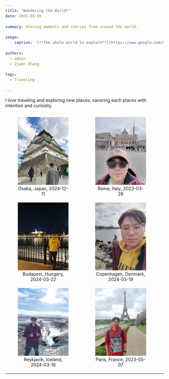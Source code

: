 ```yaml
---
title: "Wandering the World!"
date: 2025-05-30

summary: Sharing moments and stories from around the world.

image:
    caption: '[**The whole world to explore**](https://www.google.com/maps/place/%E4%B8%AD%E5%9B%BD%E5%AE%89%E5%BE%BD%E7%9C%81%E5%90%88%E8%82%A5%E5%B8%82/@31.85571,117.1214513,11z/data=!3m1!4b1!4m6!3m5!1s0x35cb640ef207cf9d:0xdc151173f2c33299!8m2!3d31.8205699!4d117.22901!16zL20vMDEyYzhz?entry=ttu&g_ep=EgoyMDI1MDUyOC4wIKXMDSoASAFQAw%3D%3D)'

authors:
  - admin
  - Ziwen Zhang

tags:
  - Traveling

---
```


I love traveling and exploring new places, savoring each places with intention and curiosity.

<div style="display: flex; gap: 1%; flex-wrap: wrap;">
  <figure style="width: 32%; margin-bottom: 1%;">
    <img src="./pic0.jpg" alt="Osaka, Japan, 2024-12-11" style="width: 100%;">
    <figcaption style="text-align: center;">Osaka, Japan, 2024-12-11</figcaption>
  </figure>
  <figure style="width: 32%; margin-bottom: 1%;">
    <img src="./pic1.jpg" alt="Rome, Italy, 2023-03-28" style="width: 100%;">
    <figcaption style="text-align: center;">Rome, Italy, 2023-03-28</figcaption>
  </figure>
  <figure style="width: 32%; margin-bottom: 1%;">
    <img src="./pic2.jpg" alt="Budapest, Hungary, 2024-03-22" style="width: 100%;">
    <figcaption style="text-align: center;">Budapest, Hungary, 2024-03-22</figcaption>
  </figure>
  <figure style="width: 32%; margin-bottom: 1%;">
    <img src="./pic4.jpg" alt="Copenhagen, Denmark, 2024-03-19" style="width: 100%;">
    <figcaption style="text-align: center;">Copenhagen, Denmark, 2024-03-19</figcaption>
  </figure>
  <figure style="width: 32%; margin-bottom: 1%;">
    <img src="./pic3.jpg" alt="Reykjavik, Iceland, 2024-03-16" style="width: 100%;">
    <figcaption style="text-align: center;">Reykjavik, Iceland, 2024-03-16</figcaption>
  </figure>
  <figure style="width: 32%; margin-bottom: 1%;">
    <img src="./pic5.jpg" alt="Paris, France, 2023-05-07" style="width: 100%;">
    <figcaption style="text-align: center;">Paris, France, 2023-05-07</figcaption>
  </figure>
</div>

---

<script defer src="https://cdn.commento.io/js/commento.js"></script>
<div id="commento"></div>
